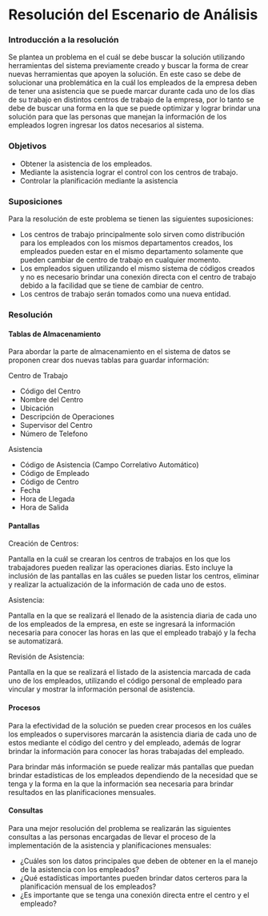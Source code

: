 # Resolución del Escenario de Análisis

### Introducción a la resolución
Se plantea un problema en el cuál se debe buscar la solución utilizando herramientas del sistema previamente creado y buscar la forma de crear nuevas herramientas que apoyen la solución. En este caso se debe de solucionar una problemática en la cuál los empleados de la empresa deben de tener una asistencia que se puede marcar durante cada uno de los días de su trabajo en distintos centros de trabajo de la empresa, por lo tanto se debe de buscar una forma en la que se puede optimizar y lograr brindar una solución para que las personas que manejan la información de los empleados logren ingresar los datos necesarios al sistema.

### Objetivos

- Obtener la asistencia de los empleados.
- Mediante la asistencia lograr el control con los centros de trabajo.
- Controlar la planificación mediante la asistencia

### Suposiciones

Para la resolución de este problema se tienen las siguientes suposiciones:
- Los centros de trabajo principalmente solo sirven como distribución para los empleados con los mismos departamentos creados, los empleados pueden estar en el mismo departamento solamente que pueden cambiar de centro de trabajo en cualquier momento.
- Los empleados siguen utilizando el mismo sistema de códigos creados y no es necesario brindar una conexión directa con el centro de trabajo debido a la facilidad que se tiene de cambiar de centro.
- Los centros de trabajo serán tomados como una nueva entidad.

### Resolución

#### Tablas de Almacenamiento

Para abordar la parte de almacenamiento en el sistema de datos se proponen crear dos nuevas tablas para guardar información:

Centro de Trabajo
- Código del Centro
- Nombre del Centro
- Ubicación
- Descripción de Operaciones
- Supervisor del Centro
- Número de Telefono

Asistencia
- Código de Asistencia (Campo Correlativo Automático)
- Código de Empleado
- Código de Centro
- Fecha
- Hora de Llegada
- Hora de Salida

#### Pantallas

Creación de Centros:

Pantalla en la cuál se crearan los centros de trabajos en los que los trabajadores pueden realizar las operaciones diarias. Esto incluye la inclusión de las pantallas en las cuáles se pueden listar los centros, eliminar y realizar la actualización de la información de cada uno de estos.

Asistencia:

Pantalla en la que se realizará el llenado de la asistencia diaria de cada uno de los empleados de la empresa, en este se ingresará la información necesaria para conocer las horas en las que el empleado trabajó y la fecha se automatizará.

Revisión de Asistencia:

Pantalla en la que se realizará el listado de la asistencia marcada de cada uno de los empleados, utilizando el código personal de empleado para vincular y mostrar la información personal de asistencia.

#### Procesos

Para la efectividad de la solución se pueden crear procesos en los cuáles los empleados o supervisores marcarán la asistencia diaria de cada uno de estos mediante el código del centro y del empleado, además de lograr brindar la información para conocer las horas trabajadas del empleado.

Para brindar más información se puede realizar más pantallas que puedan brindar estadísticas de los empleados dependiendo de la necesidad que se tenga y la forma en la que la información sea necesaria para brindar resultados en las planificaciones mensuales.

#### Consultas

Para una mejor resolución del problema se realizarán las siguientes consultas a las personas encargadas de llevar el proceso de la implementación de la asistencia y planificaciones mensuales:
- ¿Cuáles son los datos principales que deben de obtener en la el manejo de la asistencia con los empleados?
- ¿Qué estadísticas importantes pueden brindar datos certeros para la planificación mensual de los empleados?
- ¿Es importante que se tenga una conexión directa entre el centro y el empleado?